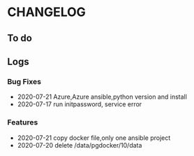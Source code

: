 # CHANGELOG

## To do


## Logs

### Bug Fixes

* 2020-07-21  Azure,Azure ansible,python version and install
* 2020-07-17  run initpassword, service error

### Features

* 2020-07-21  copy docker file,only one ansible project
* 2020-07-20  delete /data/pgdocker/10/data

